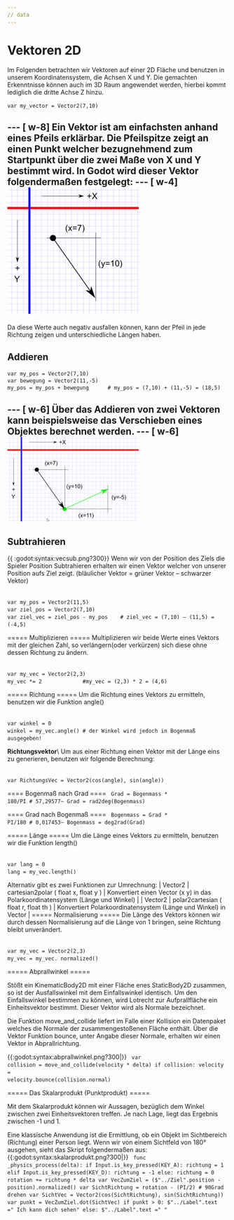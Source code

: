 ```yaml
---
// data
---
```


# Vektoren 2D

Im Folgenden betrachten wir Vektoren auf einer 2D Fläche und benutzen in unserem Koordinatensystem, die Achsen X und Y. Die gemachten Erkenntnisse können auch im 3D Raum angewendet werden, hierbei kommt lediglich die dritte Achse Z hinzu.

```gdscript
var my_vector = Vector2(7,10)
```

--- [ w-8]
Ein Vektor ist am einfachsten anhand eines Pfeils erklärbar. Die Pfeilspitze zeigt an einen Punkt welcher bezugnehmend zum Startpunkt über die zwei Maße von X und Y bestimmt wird.
In Godot wird dieser Vektor folgendermaßen festgelegt:
--- [ w-4]
![alt text](/doc/godot/img/vector2d_1.png)
---



Da diese Werte auch negativ ausfallen können, kann der Pfeil in jede Richtung zeigen und unterschiedliche Längen haben.

## Addieren

```gdscript
var my_pos = Vector2(7,10)
var bewegung = Vector2(11,-5)
my_pos = my_pos + bewegung		# my_pos = (7,10) + (11,-5) = (18,5)
```

--- [ w-6]
Über das Addieren von zwei Vektoren kann beispielsweise das Verschieben eines Objektes berechnet werden.
--- [ w-6]
![alt text](/doc/godot/img/vector2d_add.png)
---



## Subtrahieren
{{ :godot:syntax:vecsub.png?300}}
Wenn wir von der Position des Ziels die Spieler Position Subtrahieren erhalten wir einen Vektor welcher von unserer Position aufs Ziel zeigt. (bläulicher Vektor = grüner Vektor – schwarzer Vektor)

<code gdskript>
var my_pos = Vector2(11,5)
var ziel_pos = Vector2(7,10)
var ziel_vec = ziel_pos - my_pos	# ziel_vec = (7,10) – (11,5) = (-4,5)
</code>

===== Multiplizieren =====
Multiplizieren wir beide Werte eines Vektors mit der gleichen Zahl, so verlängern(oder verkürzen) sich diese ohne dessen Richtung zu ändern.

<code gdskript>
var my_vec = Vector2(2,3)
my_vec *= 2				#my_vec = (2,3) * 2 = (4,6)
</code>

===== Richtung =====
Um die Richtung eines Vektors zu ermitteln, benutzen wir die Funktion angle()

<code gdskript>
var winkel = 0
winkel = my_vec.angle()	# der Winkel wird jedoch in Bogenmaß ausgegeben!
</code>

**Richtungsvektor**\\
Um aus einer Richtung einen Vektor mit der Länge eins zu generieren, benutzen wir folgende Berechnung:

<code gdskript>
var RichtungsVec = Vector2(cos(angle), sin(angle))
</code>

==== Bogenmaß nach Grad ====
<code gdskript>
Grad = Bogenmass * 180/PI	# 57,29577~
Grad = rad2deg(Bogenmass)
</code>

==== Grad nach Bogenmaß ====
<code gdskript>
Bogenmass = Grad * PI/180	# 0,017453~
Bogenmass = deg2rad(Grad)
</code>

===== Länge =====
Um die Länge eines Vektors zu ermitteln, benutzen wir die Funktion length()

<code gdskript>
var lang = 0
lang = my_vec.length()
</code>

Alternativ gibt es zwei Funktionen zur Umrechnung:
| Vector2 | cartesian2polar ( float x, float y ) | Konvertiert einen Vector (x y) in das Polarkoordinatensystem (Länge und Winkel) |
| Vector2 | polar2cartesian ( float r, float th ) | Konvertiert Polarkoordinatensystem (Länge und Winkel) in Vector |
===== Normalisierung =====
Die Länge des Vektors können wir durch dessen Normalisierung auf die Länge von 1 bringen, seine Richtung bleibt unverändert.

<code gdskript>
var my_vec = Vector2(2,3)
my_vec = my_vec. normalized()
</code>

===== Abprallwinkel =====

Stößt ein KinematicBody2D mit einer Fläche enes StaticBody2D zusammen, so ist der Ausfallswinkel mit dem Einfallswinkel identisch. Um den Einfallswinkel bestimmen zu können, wird Lotrecht zur Aufprallfläche ein Einheitsvektor bestimmt. Dieser Vektor wird als Normale bezeichnet.

Die Funktion move_and_collide liefert im Falle einer Kollision ein Datenpaket welches die Normale der zusammengestoßenen Fläche enthält. Über die Vektor Funktion bounce, unter Angabe dieser Normale, erhalten wir einen Vektor in Abprallrichtung. 

{{:godot:syntax:abprallwinkel.png?300|}}
<code gdskript>
var collision = move_and_collide(velocity * delta)
if collision:
	velocity = velocity.bounce(collision.normal)
</code>

===== Das Skalarprodukt (Punktprodukt) =====

Mit dem Skalarprodukt können wir Aussagen, bezüglich dem Winkel zwischen zwei Einheitsvektoren treffen. Je nach Lage, liegt das Ergebnis zwischen -1 und 1.

Eine klassische Anwendung ist die Ermittlung, ob ein Objekt im Sichtbereich (Richtung) einer Person liegt. Wenn wir von einem Sichtfeld von 180° ausgehen, sieht das Skript folgendermaßen aus:
{{:godot:syntax:skalarprodukt.png?300|}}
<code gdskript>
func _physics_process(delta):
	if Input.is_key_pressed(KEY_A):
		richtung = 1
	elif Input.is_key_pressed(KEY_D):
		richtung = -1
	else:
		richtung = 0
	rotation += richtung * delta
	var VecZumZiel = ($"../Ziel".position - position).normalized()
	var SichtRichtung = rotation - (PI/2)	# 90Grad drehen
	var SichtVec = Vector2(cos(SichtRichtung), sin(SichtRichtung))
	var punkt = VecZumZiel.dot(SichtVec)
	if  punkt > 0:
		$"../Label".text =" Ich kann dich sehen"
	else:
		$"../Label".text =" "
</code>
